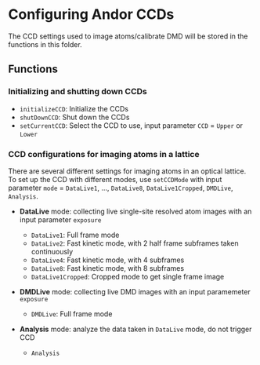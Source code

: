 # Configuring Andor CCDs
The CCD settings used to image atoms/calibrate DMD will be stored in the functions in this folder.

## Functions

### Initializing and shutting down CCDs

- `initializeCCD`: Initialize the CCDs
- `shutDownCCD`: Shut down the CCDs
- `setCurrentCCD`: Select the CCD to use, input parameter `CCD` = `Upper` or `Lower`

### CCD configurations for imaging atoms in a lattice
There are several different settings for imaging atoms in an optical lattice.
To set up the CCD with different modes, use `setCCDMode` with input parameter `mode` = `DataLive1`, ..., `DataLive8`, `DataLive1Cropped`, `DMDLive`, `Analysis`.

- **DataLive** mode: collecting live single-site resolved atom images with an input parameter `exposure`
    - `DataLive1`: Full frame mode
    - `DataLive2`: Fast kinetic mode, with 2 half frame subframes taken continuously
    - `DataLive4`: Fast kinetic mode, with 4 subframes
    - `DataLive8`: Fast kinetic mode, with 8 subframes
    - `DataLive1Cropped`: Cropped mode to get single frame image

- **DMDLive** mode: collecting live DMD images with an input paramemeter `exposure`
    - `DMDLive`: Full frame mode

- **Analysis** mode: analyze the data taken in `DataLive` mode, do not trigger CCD
    - `Analysis`

